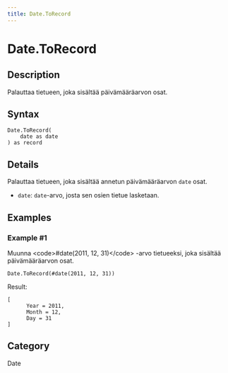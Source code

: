 ```yaml
---
title: Date.ToRecord
---
```


# Date.ToRecord


## Description

Palauttaa tietueen, joka sisältää päivämääräarvon osat.


## Syntax

```powerquery
Date.ToRecord(
    date as date
) as record
```


## Details

Palauttaa tietueen, joka sisältää annetun päivämääräarvon <code>date</code> osat. <ul>        <li><code>date</code>: <code>date</code>-arvo, josta sen osien tietue lasketaan.</li>      </ul>


## Examples

### Example #1 
Muunna &lt;code&gt;#date(2011, 12, 31)&lt;/code&gt; -arvo tietueeksi, joka sisältää päivämääräarvon osat.
```powerquery
Date.ToRecord(#date(2011, 12, 31))
```

Result: 
```powerquery
[
      Year = 2011,
      Month = 12,
      Day = 31
]
```




## Category
Date
